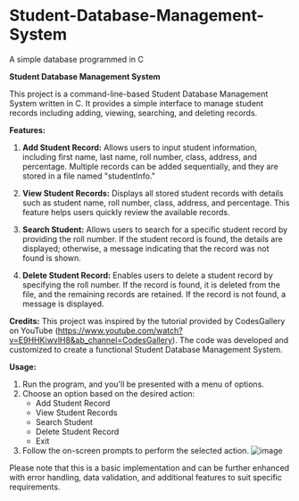 # Student-Database-Management-System
A simple database programmed in C

**Student Database Management System**

This project is a command-line-based Student Database Management System written in C. It provides a simple interface to manage student records including adding, viewing, searching, and deleting records.

**Features:**
1. **Add Student Record:** Allows users to input student information, including first name, last name, roll number, class, address, and percentage. Multiple records can be added sequentially, and they are stored in a file named "studentInfo."

2. **View Student Records:** Displays all stored student records with details such as student name, roll number, class, address, and percentage. This feature helps users quickly review the available records.

3. **Search Student:** Allows users to search for a specific student record by providing the roll number. If the student record is found, the details are displayed; otherwise, a message indicating that the record was not found is shown.

4. **Delete Student Record:** Enables users to delete a student record by specifying the roll number. If the record is found, it is deleted from the file, and the remaining records are retained. If the record is not found, a message is displayed.

**Credits:**
This project was inspired by the tutorial provided by CodesGallery on YouTube (https://www.youtube.com/watch?v=E9HHKiwvlH8&ab_channel=CodesGallery). The code was developed and customized to create a functional Student Database Management System.

**Usage:**
1. Run the program, and you'll be presented with a menu of options.
2. Choose an option based on the desired action:
   - Add Student Record
   - View Student Records
   - Search Student
   - Delete Student Record
   - Exit
3. Follow the on-screen prompts to perform the selected action.
![image](https://github.com/MM120-i/Student-Database-Management-System/assets/80307451/45ab8dec-3d3a-4a02-9df7-afcb293f2f5d)


Please note that this is a basic implementation and can be further enhanced with error handling, data validation, and additional features to suit specific requirements.
